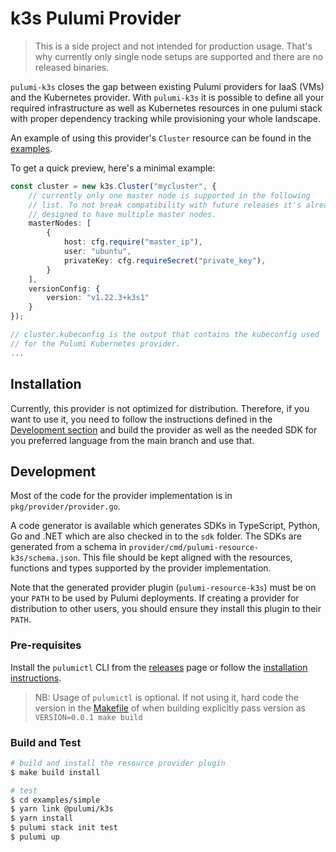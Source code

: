 # k3s Pulumi Provider

> This is a side project and not intended for production usage.
> That's why currently only single node setups are supported and there are no released binaries.

`pulumi-k3s` closes the gap between existing Pulumi providers for IaaS (VMs) and the Kubernetes provider.
With `pulumi-k3s` it is possible to define all your required infrastructure as well as Kubernetes resources in one pulumi stack
with proper dependency tracking while provisioning your whole landscape.

An example of using this provider's `Cluster` resource can be found in the [examples](examples/simple/index.ts).

To get a quick preview, here's a minimal example:

```typescript
const cluster = new k3s.Cluster("mycluster", {
    // currently only one master node is supported in the following
    // list. To not break compatibility with future releases it's already
    // designed to have multiple master nodes.
    masterNodes: [
        {
            host: cfg.require("master_ip"),
            user: "ubuntu",
            privateKey: cfg.requireSecret("private_key"),
        }
    ],
    versionConfig: {
        version: "v1.22.3+k3s1"
    }
});

// cluster.kubeconfig is the output that contains the kubeconfig used
// for the Pulumi Kubernetes provider.
...
```

## Installation

Currently, this provider is not optimized for distribution. Therefore, if you want to use it, you need to follow the instructions defined in the [Development section](#development) and build the provider as well as the needed SDK for you preferred language from the main branch and use that.

## Development

Most of the code for the provider implementation is in `pkg/provider/provider.go`.  

A code generator is available which generates SDKs in TypeScript, Python, Go and .NET which are also checked in to the `sdk` folder.  The SDKs are generated from a schema in `provider/cmd/pulumi-resource-k3s/schema.json`.  This file should be kept aligned with the resources, functions and types supported by the provider implementation.

Note that the generated provider plugin (`pulumi-resource-k3s`) must be on your `PATH` to be used by Pulumi deployments. If creating a provider for distribution to other users, you should ensure they install this plugin to their `PATH`.

### Pre-requisites

Install the `pulumictl` CLI from the [releases](https://github.com/pulumi/pulumictl/releases) page or follow the [installation instructions](https://github.com/pulumi/pulumictl#installation).

> NB: Usage of `pulumictl` is optional. If not using it, hard code the version in the [Makefile](Makefile) of when building explicitly pass version as `VERSION=0.0.1 make build`

### Build and Test

```bash
# build and install the resource provider plugin
$ make build install

# test
$ cd examples/simple
$ yarn link @pulumi/k3s
$ yarn install
$ pulumi stack init test
$ pulumi up
```